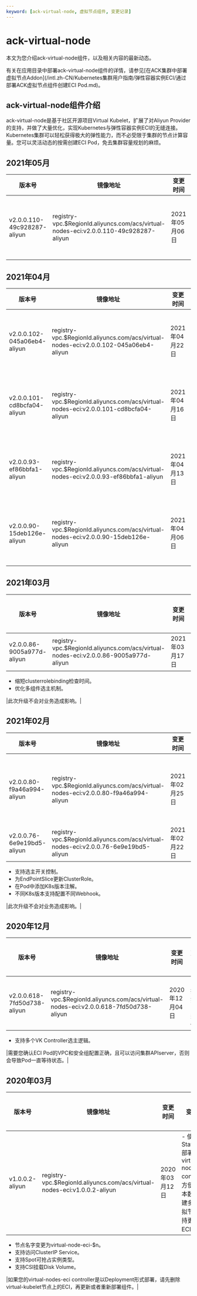 ```yaml
---
keyword: [ack-virtual-node, 虚拟节点组件, 变更记录]
---
```


# ack-virtual-node

本文为您介绍ack-virtual-node组件，以及相关内容的最新动态。

有关在应用目录中部署ack-virtual-node组件的详情，请参见[在ACK集群中部署虚拟节点Addon](/intl.zh-CN/Kubernetes集群用户指南/弹性容器实例ECI/通过部署ACK虚拟节点组件创建ECI Pod.md)。

## ack-virtual-node组件介绍

ack-virtual-node是基于社区开源项目Virtual Kubelet，扩展了对Aliyun Provider的支持，并做了大量优化，实现Kubernetes与弹性容器实例ECI的无缝连接。Kubernetes集群可以轻松获得极大的弹性能力，而不必受限于集群的节点计算容量。您可以灵活动态的按需创建ECI Pod，免去集群容量规划的麻烦。

## 2021年05月

|版本号|镜像地址|变更时间|变更内容|变更影响|
|---|----|----|----|----|
|v2.0.0.110-49c928287-aliyun|registry-vpc.$RegionId.aliyuncs.com/acs/virtual-nodes-eci:v2.0.0.110-49c928287-aliyun|2021年05月06日|兼容NodeSelector调度方式，即Pod的`type=virtual-kubelet`时会被VK接管创建。|此次升级不会对业务造成影响。|

## 2021年04月

|版本号|镜像地址|变更时间|变更内容|变更影响|
|---|----|----|----|----|
|v2.0.0.102-045a06eb4-aliyun|registry-vpc.$RegionId.aliyuncs.com/acs/virtual-nodes-eci:v2.0.0.102-045a06eb4-aliyun|2021年04月22日|修复Virutal Kubelet节点显示问题。|此次升级不会对业务造成影响。|
|v2.0.0.101-cd8bcfa04-aliyun|registry-vpc.$RegionId.aliyuncs.com/acs/virtual-nodes-eci:v2.0.0.101-cd8bcfa04-aliyun|2021年04月16日|优化对PrivateZone的接口调用问题，避免重复调用BindZoneVpc。|此次升级不会对业务造成影响。|
|v2.0.0.93-ef86bbfa1-aliyun|registry-vpc.$RegionId.aliyuncs.com/acs/virtual-nodes-eci:v2.0.0.93-ef86bbfa1-aliyun|2021年04月13日|修改eciLogtailMacheineGroupKey的值，兼容ENV和CRD日志采集功能。|此次升级不会对业务造成影响。|
|v2.0.0.90-15deb126e-aliyun|registry-vpc.$RegionId.aliyuncs.com/acs/virtual-nodes-eci:v2.0.0.90-15deb126e-aliyun|2021年04月06日|新增ECI Profile功能。更多内容，请参见[配置ECI Profile](/intl.zh-CN/Kubernetes集群用户指南/弹性容器实例ECI/配置ECI Profile.md)。|此次升级不会对业务造成影响。|

## 2021年03月

|版本号|镜像地址|变更时间|变更内容|变更影响|
|---|----|----|----|----|
|v2.0.0.86-9005a977d-aliyun|registry-vpc.$RegionId.aliyuncs.com/acs/virtual-nodes-eci:v2.0.0.86-9005a977d-aliyun|2021年03月17日|-   优化/etc/hosts，添加Domain和DNS注解。
-   缩短clusterrolebinding检查时间。
-   优化多组件选主机制。

|此次升级不会对业务造成影响。|

## 2021年02月

|版本号|镜像地址|变更时间|变更内容|变更影响|
|---|----|----|----|----|
|v2.0.0.80-f9a46a994-aliyun|registry-vpc.$RegionId.aliyuncs.com/acs/virtual-nodes-eci:v2.0.0.80-f9a46a994-aliyun|2021年02月25日|优化CreatePod状态判断功能：只有为pending时才创建Pod。|此次升级不会对业务造成影响。|
|v2.0.0.76-6e9e19bd5-aliyun|registry-vpc.$RegionId.aliyuncs.com/acs/virtual-nodes-eci:v2.0.0.76-6e9e19bd5-aliyun|2021年02月22日|-   支持PProf调试。
-   支持选主开关控制。
-   为EndPointSlice更新ClusterRole。
-   在Pod中添加K8s版本注解。
-   不同K8s版本支持配置不同Webhook。

|此次升级不会对业务造成影响。|

## 2020年12月

|版本号|镜像地址|变更时间|变更内容|变更影响|
|---|----|----|----|----|
|v2.0.0.618-7fd50d738-aliyun|registry-vpc.$RegionId.aliyuncs.com/acs/virtual-nodes-eci:v2.0.0.618-7fd50d738-aliyun|2020年12月04日|-   支持更好的Pod兼容性。
-   支持多个VK Controller选主逻辑。

|需要您确认ECI Pod的VPC和安全组配置正确，且可以访问集群APIserver，否则会导致Pod一直等待状态。|

## 2020年03月

|版本号|镜像地址|变更时间|变更内容|变更影响|
|---|----|----|----|----|
|v1.0.0.2-aliyun|registry-vpc.$RegionId.aliyuncs.com/acs/virtual-nodes-eci:v1.0.0.2-aliyun|2020年03月12日|-   使用StatefulSet部署virtual-nodes-eci controller，方便修改副本数量以创建多个VK虚拟节点，支持更大规模ECI Pod。
-   节点名字变更为virtual-node-eci-$n。
-   支持访问ClusterIP Service。
-   支持Spot可抢占实例类型。
-   支持CSI挂载Disk Volume。

|如果您的virtual-nodes-eci controller是以Deployment形式部署，请先删除virtual-kubelet节点上的ECI，再更新或者重新部署组件。|

